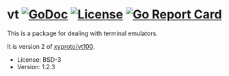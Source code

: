 # vt [![GoDoc](https://godoc.org/github.com/xyproto/vt?status.svg)](https://godoc.org/github.com/xyproto/vt) [![License](https://img.shields.io/badge/license-BSD-green.svg?style=flat)](https://raw.githubusercontent.com/xyproto/vt/main/LICENSE) [![Go Report Card](https://goreportcard.com/badge/github.com/xyproto/vt)](https://goreportcard.com/report/github.com/xyproto/vt)

This is a package for dealing with terminal emulators.

It is version 2 of [xyproto/vt100](https://github.com/xyproto/vt100).

* License: BSD-3
* Version: 1.2.3

